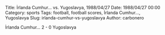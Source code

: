 Title: İrlanda Cumhur… vs. Yugoslavya, 1988/04/27
Date: 1988/04/27 00:00
Category: sports
Tags: football, football scores, İrlanda Cumhur…, Yugoslavya
Slug: irlanda-cumhur-vs-yugoslavya
Author: carbonero


İrlanda Cumhur… 2 - 0 Yugoslavya
